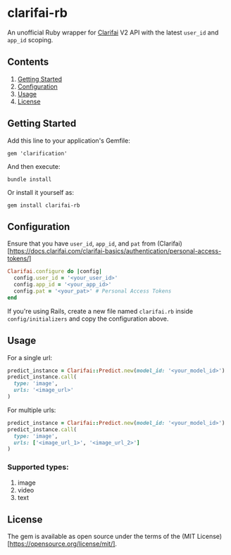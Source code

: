 # clarifai-rb

An unofficial Ruby wrapper for [Clarifai](https://www.clarifai.com/) V2 API with the latest `user_id` and `app_id` scoping.

## Contents

1. [Getting Started](https://github.com/shabanzo/clarifai-rb/blob/main/README.md#getting-started)
2. [Configuration](https://github.com/shabanzo/clarifai-rb/blob/main/README.md#configuration)
3. [Usage](https://github.com/shabanzo/clarifai-rb/blob/main/README.md#usage)
4. [License](https://github.com/shabanzo/clarifai-rb/blob/main/README.md#license)

## Getting Started

Add this line to your application's Gemfile:

```
gem 'clarification'
```

And then execute:

```
bundle install
```

Or install it yourself as:

```
gem install clarifai-rb
```

## Configuration

Ensure that you have `user_id`, `app_id`, and `pat` from (Clarifai)[https://docs.clarifai.com/clarifai-basics/authentication/personal-access-tokens/]

```ruby
Clarifai.configure do |config|
  config.user_id = '<your_user_id>'
  config.app_id = '<your_app_id>'
  config.pat = '<your_pat>' # Personal Access Tokens
end
```

If you're using Rails, create a new file named `clarifai.rb` inside `config/initializers` and copy the configuration above.

## Usage

For a single url:

```ruby
predict_instance = Clarifai::Predict.new(model_id: '<your_model_id>')
predict_instance.call(
  type: 'image',
  urls: '<image_url>'
)
```

For multiple urls:

```ruby
predict_instance = Clarifai::Predict.new(model_id: '<your_model_id>')
predict_instance.call(
  type: 'image',
  urls: ['<image_url_1>', '<image_url_2>']
)
```

### Supported types:

1. image
2. video
3. text

## License

The gem is available as open source under the terms of the (MIT License)[https://opensource.org/license/mit/].
